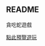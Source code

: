 README
---------------------------
貪吃蛇遊戲

[點此預覽遊玩](https://willingheart0526.github.io/0_Demo/Snake_game/)

